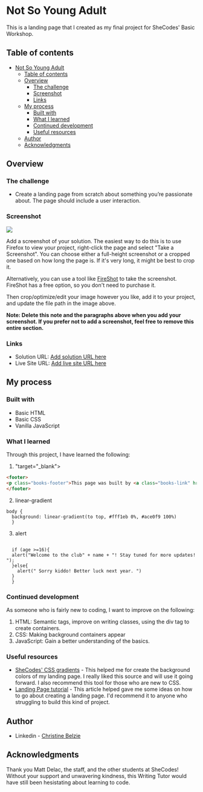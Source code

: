 # Not So Young Adult 
This is a landing page that I created as my final project for SheCodes' Basic Workshop.

## Table of contents

- [Not So Young Adult](#not-so-young-adult)
  - [Table of contents](#table-of-contents)
  - [Overview](#overview)
    - [The challenge](#the-challenge)
    - [Screenshot](#screenshot)
    - [Links](#links)
  - [My process](#my-process)
    - [Built with](#built-with)
    - [What I learned](#what-i-learned)
    - [Continued development](#continued-development)
    - [Useful resources](#useful-resources)
  - [Author](#author)
  - [Acknowledgments](#acknowledgments)



## Overview

### The challenge

- Create a landing page from scratch about something you’re passionate about. The page should include a user interaction.

### Screenshot

![](./screenshot.jpg)

Add a screenshot of your solution. The easiest way to do this is to use Firefox to view your project, right-click the page and select "Take a Screenshot". You can choose either a full-height screenshot or a cropped one based on how long the page is. If it's very long, it might be best to crop it.

Alternatively, you can use a tool like [FireShot](https://getfireshot.com/) to take the screenshot. FireShot has a free option, so you don't need to purchase it. 

Then crop/optimize/edit your image however you like, add it to your project, and update the file path in the image above.

**Note: Delete this note and the paragraphs above when you add your screenshot. If you prefer not to add a screenshot, feel free to remove this entire section.**

### Links

- Solution URL: [Add solution URL here](https://your-solution-url.com)
- Live Site URL: [Add live site URL here](https://your-live-site-url.com)

## My process
### Built with 

- Basic HTML 
- Basic CSS
- Vanilla JavaScript




### What I learned

Through this project, I have learned the following:

1. "target="_blank"> 
```html
<footer>
<p class="books-footer">This page was built by <a class="books-link" href="https://www.linkedin.com/in/christinebelzie/"target="_blank"> <em>Christine Belzie</em></a></p>
</footer>
```
2. linear-gradient 
```
body {
  background: linear-gradient(to top, #fff1eb 0%, #ace0f9 100%)
  }
```
3. alert 
```

  if (age >=16){
  alert("Welcome to the club" + name + "! Stay tuned for more updates! ");
  }else{
    alert(" Sorry kiddo! Better luck next year. ")
  }
  }
```





### Continued development

As someone who is fairly new to coding, I want to improve on the following:

1. HTML: Semantic tags, improve on writing classes, using the div tag to create containers. 
2. CSS: Making background containers appear
3. JavaScript: Gain a better understanding of the basics.   



### Useful resources

- [SheCodes' CSS gradients](https://gradients.shecodes.io/) - This helped me for create the background colors of my landing page. I really liked this source and will use it going forward. I also recommend this tool for those who are new to CSS.  
- [Landing Page tutorial](https://www.freecodecamp.org/news/how-to-make-a-landing-page-with-html-css-and-javascript/) - This article helped gave me some ideas on how to go about creating a landing page. I'd recommend it to anyone who struggling to build this kind of project.
  

## Author

- Linkedin - [Christine Belzie](https://www.linkedin.com/in/christinebelzie/)



## Acknowledgments

Thank you Matt Delac, the staff, and the other students at SheCodes! Without your support and unwavering kindness, this Writing Tutor would have still been hesistating about learning to code.  






